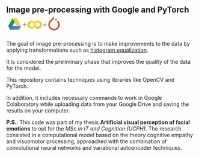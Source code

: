 ## Image pre-processing with Google and PyTorch ![img](Drive-Colab-PyTorch.jpg)

The goal of image pre-processing is to make improvements to the data by applying transformations such as [histogram equalization](https://en.wikipedia.org/wiki/Histogram_equalization).

It is considered the preliminary phase that improves the quality of the data for the model.

This repository contains techniques using libraries like OpenCV and PyTorch.

In addition, it includes necessary commands to work in Google Colaboratory while uploading data from your Google Drive and saving the results on your computer.

**P.S.**: This code was part of my thesis __Artificial visual perception of facial emotions__ to opt for the *MSc in IT and Cognition (UCPH)*. 
The research consisted in a computational  model  based on the theory cognitive empathy and visuomotor processing, approached with the combination of 
convolutional neural networks and variational autoencoder techniques.
